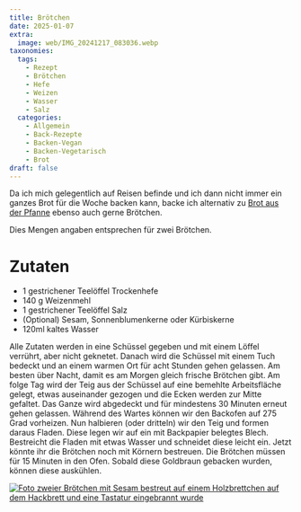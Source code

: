 ```yaml
---
title: Brötchen
date: 2025-01-07
extra:
  image: web/IMG_20241217_083036.webp
taxonomies:
  tags:
    - Rezept
    - Brötchen
    - Hefe
    - Weizen
    - Wasser
    - Salz
  categories:
    - Allgemein
    - Back-Rezepte
    - Backen-Vegan
    - Backen-Vegetarisch
    - Brot
draft: false
---
```

Da ich mich gelegentlich auf Reisen befinde und ich dann nicht immer ein ganzes Brot für die Woche backen kann, backe ich alternativ zu [Brot aus der Pfanne](/articles/duennes-fladenbrot-aus-der-pfanne-2019-07-31/) ebenso auch gerne Brötchen. 
<!-- more -->
Dies Mengen angaben entsprechen für zwei Brötchen.

# Zutaten
* 1 gestrichener Teelöffel Trockenhefe
* 140 g Weizenmehl
* 1 gestrichener Teelöffel Salz
* (Optional) Sesam, Sonnenblumenkerne oder Kürbiskerne
* 120ml kaltes Wasser

Alle Zutaten werden in eine Schüssel gegeben und mit einem Löffel verrührt, aber nicht geknetet. Danach wird die Schüssel mit einem Tuch bedeckt und an einem warmen Ort für acht Stunden gehen gelassen. Am besten über Nacht, damit es am Morgen gleich frische Brötchen gibt. 
Am folge Tag wird der Teig aus der Schüssel auf eine bemehlte Arbeitsfläche gelegt, etwas auseinander gezogen und die Ecken werden zur Mitte gefaltet.
Das Ganze wird abgedeckt und für mindestens 30 Minuten erneut gehen gelassen. 
Während des Wartes können wir den Backofen auf 275 Grad vorheizen.
Nun halbieren (oder dritteln) wir den Teig und formen daraus Fladen. Diese legen wir auf ein mit Backpapier belegtes Blech. 
Bestreicht die Fladen mit etwas Wasser und schneidet diese leicht ein. Jetzt könnte ihr die Brötchen noch mit Körnern bestreuen.
Die Brötchen müssen für 15 Minuten in den Ofen. Sobald diese Goldbraun gebacken wurden, können diese auskühlen.

[![Foto zweier Brötchen mit Sesam bestreut auf einem Holzbrettchen auf dem Hackbrett und eine Tastatur eingebrannt wurde](web/IMG_20241217_083036-thumb.webp)](web/IMG_20241217_083036.webp)
  
